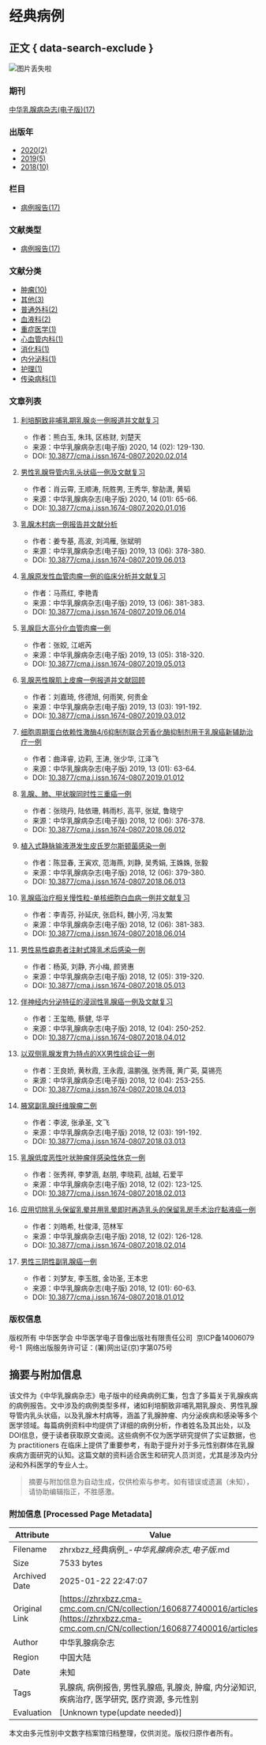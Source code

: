 # 经典病例

## 正文 { data-search-exclude }


![图片丢失啦](https://zhrxbzz.cma-cmc.com.cn/fileup/1674-0807/subject/20201202105752.jpg)

### 期刊
[中华乳腺病杂志(电子版)(17)](javascript:;)

### 出版年
- [2020(2)](javascript:;)
- [2019(5)](javascript:;)
- [2018(10)](javascript:;)

### 栏目
- [病例报告(17)](javascript:;)

### 文献类型
- [病例报告(17)](javascript:;)

### 文献分类
- [肿瘤(10)](javascript:;)
- [其他(3)](javascript:;)
- [普通外科(2)](javascript:;)
- [血液科(2)](javascript:;)
- [重症医学(1)](javascript:;)
- [心血管内科(1)](javascript:;)
- [消化科(1)](javascript:;)
- [内分泌科(1)](javascript:;)
- [护理(1)](javascript:;)
- [传染病科(1)](javascript:;)

### 文章列表
1. [利培酮致非哺乳期乳腺炎一例报道并文献复习](https://zhrxbzz.cma-cmc.com.cn/CN/10.3877/cma.j.issn.1674-0807.2020.02.014)
   - 作者：熊白玉, 朱玮, 区栋财, 刘楚天
   - 来源：中华乳腺病杂志(电子版) 2020, 14 (02): 129-130.
   - DOI: [10.3877/cma.j.issn.1674-0807.2020.02.014](https://doi.org/10.3877/cma.j.issn.1674-0807.2020.02.014)

2. [男性乳腺导管内乳头状癌一例及文献复习](https://zhrxbzz.cma-cmc.com.cn/CN/10.3877/cma.j.issn.1674-0807.2020.01.016)
   - 作者：肖云霄, 王顺涛, 阮胜男, 王秀华, 黎劼潇, 黄韬
   - 来源：中华乳腺病杂志(电子版) 2020, 14 (01): 65-66.
   - DOI: [10.3877/cma.j.issn.1674-0807.2020.01.016](https://doi.org/10.3877/cma.j.issn.1674-0807.2020.01.016)

3. [乳腺木村病一例报告并文献分析](https://zhrxbzz.cma-cmc.com.cn/CN/10.3877/cma.j.issn.1674-0807.2019.06.013)
   - 作者：姜专基, 高波, 刘鸿雁, 张斌明
   - 来源：中华乳腺病杂志(电子版) 2019, 13 (06): 378-380.
   - DOI: [10.3877/cma.j.issn.1674-0807.2019.06.013](https://doi.org/10.3877/cma.j.issn.1674-0807.2019.06.013)

4. [乳腺原发性血管肉瘤一例的临床分析并文献复习](https://zhrxbzz.cma-cmc.com.cn/CN/10.3877/cma.j.issn.1674-0807.2019.06.014)
   - 作者：马燕红, 李艳青
   - 来源：中华乳腺病杂志(电子版) 2019, 13 (06): 381-383.
   - DOI: [10.3877/cma.j.issn.1674-0807.2019.06.014](https://doi.org/10.3877/cma.j.issn.1674-0807.2019.06.014)

5. [乳腺巨大高分化血管肉瘤一例](https://zhrxbzz.cma-cmc.com.cn/CN/10.3877/cma.j.issn.1674-0807.2019.05.013)
   - 作者：张姣, 江岷芮
   - 来源：中华乳腺病杂志(电子版) 2019, 13 (05): 318-320.
   - DOI: [10.3877/cma.j.issn.1674-0807.2019.05.013](https://doi.org/10.3877/cma.j.issn.1674-0807.2019.05.013)

6. [乳腺恶性腺肌上皮瘤一例报道并文献回顾](https://zhrxbzz.cma-cmc.com.cn/CN/10.3877/cma.j.issn.1674-0807.2019.03.012)
   - 作者：刘嘉琦, 佟德旭, 何雨笑, 何贵金
   - 来源：中华乳腺病杂志(电子版) 2019, 13 (03): 191-192.
   - DOI: [10.3877/cma.j.issn.1674-0807.2019.03.012](https://doi.org/10.3877/cma.j.issn.1674-0807.2019.03.012)

7. [细胞周期蛋白依赖性激酶4/6抑制剂联合芳香化酶抑制剂用于乳腺癌新辅助治疗一例](https://zhrxbzz.cma-cmc.com.cn/CN/10.3877/cma.j.issn.1674-0807.2019.01.012)
   - 作者：曲泽睿, 边莉, 王涛, 张少华, 江泽飞
   - 来源：中华乳腺病杂志(电子版) 2019, 13 (01): 63-64.
   - DOI: [10.3877/cma.j.issn.1674-0807.2019.01.012](https://doi.org/10.3877/cma.j.issn.1674-0807.2019.01.012)

8. [乳腺、肺、甲状腺同时性三重癌一例](https://zhrxbzz.cma-cmc.com.cn/CN/10.3877/cma.j.issn.1674-0807.2018.06.012)
   - 作者：张晓丹, 陆依珊, 韩雨杉, 高平, 张斌, 鲁晓宁
   - 来源：中华乳腺病杂志(电子版) 2018, 12 (06): 376-378.
   - DOI: [10.3877/cma.j.issn.1674-0807.2018.06.012](https://doi.org/10.3877/cma.j.issn.1674-0807.2018.06.012)

9. [植入式静脉输液港发生皮氏罗尔斯顿菌感染一例](https://zhrxbzz.cma-cmc.com.cn/CN/10.3877/cma.j.issn.1674-0807.2018.06.013)
   - 作者：陈显春, 王寅欢, 范海燕, 刘静, 吴秀娟, 王姝姝, 张毅
   - 来源：中华乳腺病杂志(电子版) 2018, 12 (06): 379-380.
   - DOI: [10.3877/cma.j.issn.1674-0807.2018.06.013](https://doi.org/10.3877/cma.j.issn.1674-0807.2018.06.013)

10. [乳腺癌治疗相关慢性粒-单核细胞白血病一例并文献复习](https://zhrxbzz.cma-cmc.com.cn/CN/10.3877/cma.j.issn.1674-0807.2018.06.014)
    - 作者：李青芬, 孙延庆, 张启科, 魏小芳, 冯友繁
    - 来源：中华乳腺病杂志(电子版) 2018, 12 (06): 381-383.
    - DOI: [10.3877/cma.j.issn.1674-0807.2018.06.014](https://doi.org/10.3877/cma.j.issn.1674-0807.2018.06.014)

11. [男性易性癖患者注射式隆乳术后感染一例](https://zhrxbzz.cma-cmc.com.cn/CN/10.3877/cma.j.issn.1674-0807.2018.05.013)
    - 作者：杨英, 刘静, 齐小梅, 颜贤惠
    - 来源：中华乳腺病杂志(电子版) 2018, 12 (05): 319-320.
    - DOI: [10.3877/cma.j.issn.1674-0807.2018.05.013](https://doi.org/10.3877/cma.j.issn.1674-0807.2018.05.013)

12. [伴神经内分泌特征的浸润性乳腺癌一例及文献复习](https://zhrxbzz.cma-cmc.com.cn/CN/10.3877/cma.j.issn.1674-0807.2018.04.012)
    - 作者：王玺皓, 蔡健, 华平
    - 来源：中华乳腺病杂志(电子版) 2018, 12 (04): 250-252.
    - DOI: [10.3877/cma.j.issn.1674-0807.2018.04.012](https://doi.org/10.3877/cma.j.issn.1674-0807.2018.04.012)

13. [以双侧乳腺发育为特点的XX男性综合征一例](https://zhrxbzz.cma-cmc.com.cn/CN/10.3877/cma.j.issn.1674-0807.2018.04.013)
    - 作者：王良娇, 黄秋霞, 王永霞, 温鹏强, 张秀薇, 黄广英, 莫锡亮
    - 来源：中华乳腺病杂志(电子版) 2018, 12 (04): 253-255.
    - DOI: [10.3877/cma.j.issn.1674-0807.2018.04.013](https://doi.org/10.3877/cma.j.issn.1674-0807.2018.04.013)

14. [腋窝副乳腺纤维腺瘤二例](https://zhrxbzz.cma-cmc.com.cn/CN/10.3877/cma.j.issn.1674-0807.2018.03.013)
    - 作者：李波, 张承圣, 文飞
    - 来源：中华乳腺病杂志(电子版) 2018, 12 (03): 191-192.
    - DOI: [10.3877/cma.j.issn.1674-0807.2018.03.013](https://doi.org/10.3877/cma.j.issn.1674-0807.2018.03.013)

15. [乳腺低度恶性叶状肿瘤伴感染性休克一例](https://zhrxbzz.cma-cmc.com.cn/CN/10.3877/cma.j.issn.1674-0807.2018.02.013)
    - 作者：张秀祥, 李梦涵, 赵朋, 李晓莉, 战越, 石爱平
    - 来源：中华乳腺病杂志(电子版) 2018, 12 (02): 123-125.
    - DOI: [10.3877/cma.j.issn.1674-0807.2018.02.013](https://doi.org/10.3877/cma.j.issn.1674-0807.2018.02.013)

16. [应用切除乳头保留乳晕并用乳晕即时再造乳头的保留乳房手术治疗黏液癌一例](https://zhrxbzz.cma-cmc.com.cn/CN/10.3877/cma.j.issn.1674-0807.2018.02.014)
    - 作者：刘皓希, 杜俊泽, 范林军
    - 来源：中华乳腺病杂志(电子版) 2018, 12 (02): 126-128.
    - DOI: [10.3877/cma.j.issn.1674-0807.2018.02.014](https://doi.org/10.3877/cma.j.issn.1674-0807.2018.02.014)

17. [男性三阴性副乳腺癌一例](https://zhrxbzz.cma-cmc.com.cn/CN/10.3877/cma.j.issn.1674-0807.2018.01.012)
    - 作者：刘梦友, 李玉胜, 金功圣, 王本忠
    - 来源：中华乳腺病杂志(电子版) 2018, 12 (01): 60-63.
    - DOI: [10.3877/cma.j.issn.1674-0807.2018.01.012](https://doi.org/10.3877/cma.j.issn.1674-0807.2018.01.012)

### 版权信息
版权所有 中华医学会 中华医学电子音像出版社有限责任公司  京ICP备14006079号-1  网络出版服务许可证：(署)网出证(京)字第075号
<!-- tcd_original_link https://zhrxbzz.cma-cmc.com.cn/CN/collection/1606877400016/articles -->


## 摘要与附加信息

<!-- tcd_abstract -->
该文件为《中华乳腺病杂志》电子版中的经典病例汇集，包含了多篇关于乳腺疾病的病例报告。文中涉及的病例类型多样，诸如利培酮致非哺乳期乳腺炎、男性乳腺导管内乳头状癌，以及乳腺木村病等，涵盖了乳腺肿瘤、内分泌疾病和感染等多个医学领域。每篇病例资料中均提供了详细的病例分析，作者姓名及其出处，以及DOI信息，便于读者获取原文查阅。这些病例不仅为医学研究提供了实证数据，也为 practitioners 在临床上提供了重要参考，有助于提升对于多元性别群体在乳腺疾病方面研究的认知。这篇文献的资料适合医生和研究人员浏览，尤其是涉及内分泌和外科医学的专业人士。
<!-- tcd_abstract_end -->

> 摘要与附加信息为自动生成，仅供检索与参考。如有错误或遗漏（未知），请协助编辑指正，不胜感激。

### 附加信息 [Processed Page Metadata]

| Attribute       | Value                                  |
|-----------------|----------------------------------------|
| Filename        | zhrxbzz_经典病例_-_中华乳腺病杂志_电子版_.md                             |
| Size            | 7533 bytes                           |
| Archived Date   | 2025-01-22 22:47:07                             |
| Original Link   | [https://zhrxbzz.cma-cmc.com.cn/CN/collection/1606877400016/articles](https://zhrxbzz.cma-cmc.com.cn/CN/collection/1606877400016/articles)                       |
| Author          | 中华乳腺病杂志                               |
| Region          | 中国大陆                               |
| Date            | 未知                                 |
| Tags            | 乳腺病, 病例报告, 男性乳腺癌, 乳腺炎, 肿瘤, 内分泌知识, 疾病治疗, 医学研究, 医疗资源, 多元性别                                 |
| Evaluation            | [Unknown type(update needed)]                                 |
<!-- tcd_table_end -->

本文由多元性别中文数字档案馆归档整理，仅供浏览。版权归原作者所有。
